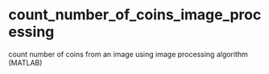 # count_number_of_coins_image_processing
count number of coins from an image using image processing algorithm (MATLAB)
